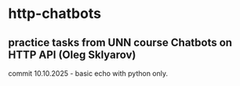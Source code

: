 # http-chatbots
practice tasks from UNN course Chatbots on HTTP API (Oleg Sklyarov)
---
commit 10.10.2025 - basic echo with python only.
